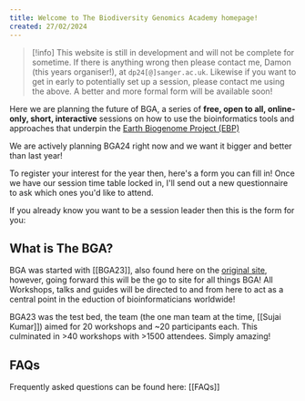 ```yaml
---
title: Welcome to The Biodiversity Genomics Academy homepage!
created: 27/02/2024
---
```


>[!info]
>This website is still in development and will not be complete for sometime. If there is anything wrong then please contact me, Damon (this years organiser!),  at `dp24[@]sanger.ac.uk`. Likewise if you want to get in early to potentially set up a session, please contact me using the above. A better and more formal form will be available soon!

Here we are planning the future of BGA, a series of **free, open to all, online-only, short, interactive** sessions on how to use the bioinformatics tools and approaches that underpin the [Earth Biogenome Project (EBP)](https://earthbiogenome.org)

We are actively planning BGA24 right now and we want it bigger and better than last year!

To register your interest for the year then, here's a form you can fill in! Once we have our session time table locked in, I'll send out a new questionnaire to ask which ones you'd like to attend.

<div data-fillout-id="s3AzWt1p8Nus" data-fillout-embed-type="popup" data-fillout-button-text="Register your interest!" data-fillout-button-color="#00D084" data-fillout-button-size="medium" data-fillout-inherit-parameters></div>

<script src="https://server.fillout.com/embed/v1/"></script>

If you already know you want to be a session leader then this is the form for you:

<div data-fillout-id="k15yEJyr3xus" data-fillout-embed-type="popup" data-fillout-button-text="Session Leader Form" data-fillout-button-color="#9900EF"  data-fillout-button-size="medium" data-fillout-inherit-parameters></div>

<script src="https://server.fillout.com/embed/v1/"></script>

## What is The BGA?

BGA was started with [[BGA23]], also found here on the [original site](https://bga23.org/), however, going forward this will be the go to site for all things BGA! All Workshops, talks and guides will be directed to and from here to act as a central point in the eduction of bioinformaticians worldwide!

BGA23 was the test bed, the team (the one man team at the time, [[Sujai Kumar]]) aimed for 20 workshops and ~20 participants each. This culminated in >40 workshops with >1500 attendees. Simply amazing!

## FAQs
Frequently asked questions can be found here: [[FAQs]]